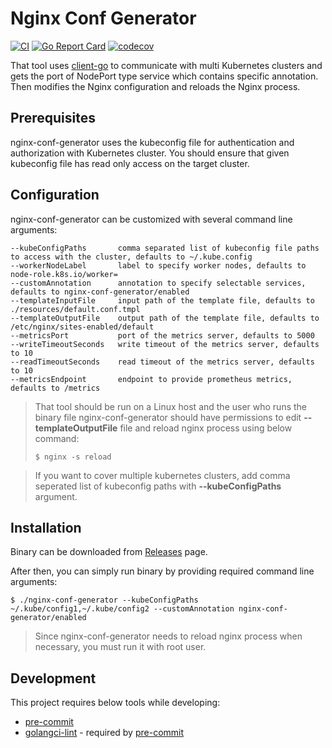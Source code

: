 # Nginx Conf Generator
[![CI](https://github.com/bilalcaliskan/nginx-conf-generator/workflows/CI/badge.svg?event=push)](https://github.com/bilalcaliskan/nginx-conf-generator/actions?query=workflow%3ACI)
[![Go Report Card](https://goreportcard.com/badge/github.com/bilalcaliskan/nginx-conf-generator)](https://goreportcard.com/report/github.com/bilalcaliskan/nginx-conf-generator)
[![codecov](https://codecov.io/gh/bilalcaliskan/nginx-conf-generator/branch/master/graph/badge.svg)](https://codecov.io/gh/bilalcaliskan/nginx-conf-generator)

That tool uses [client-go](https://github.com/kubernetes/client-go) to communicate with multi Kubernetes clusters and
gets the port of NodePort type service which contains specific annotation. Then modifies
the Nginx configuration and reloads the Nginx process.


## Prerequisites
nginx-conf-generator uses the kubeconfig file for authentication and authorization with Kubernetes cluster.
You should ensure that given kubeconfig file has read only access on the target cluster.

## Configuration
nginx-conf-generator can be customized with several command line arguments:
```
--kubeConfigPaths       comma separated list of kubeconfig file paths to access with the cluster, defaults to ~/.kube.config
--workerNodeLabel       label to specify worker nodes, defaults to node-role.k8s.io/worker=
--customAnnotation      annotation to specify selectable services, defaults to nginx-conf-generator/enabled
--templateInputFile     input path of the template file, defaults to ./resources/default.conf.tmpl
--templateOutputFile    output path of the template file, defaults to /etc/nginx/sites-enabled/default
--metricsPort           port of the metrics server, defaults to 5000
--writeTimeoutSeconds   write timeout of the metrics server, defaults to 10
--readTimeoutSeconds    read timeout of the metrics server, defaults to 10
--metricsEndpoint       endpoint to provide prometheus metrics, defaults to /metrics
```

> That tool should be run on a Linux host and the user who runs the binary file nginx-conf-generator
should have permissions to edit **--templateOutputFile** file and reload nginx process using below command:
> ```shell
> $ nginx -s reload
> ```

> If you want to cover multiple kubernetes clusters, add comma seperated list of kubeconfig paths with **--kubeConfigPaths** argument.

## Installation
Binary can be downloaded from [Releases](https://github.com/bilalcaliskan/nginx-conf-generator/releases) page.

After then, you can simply run binary by providing required command line arguments:
```shell
$ ./nginx-conf-generator --kubeConfigPaths ~/.kube/config1,~/.kube/config2 --customAnnotation nginx-conf-generator/enabled
```

> Since nginx-conf-generator needs to reload nginx process when necessary, you must run it with root user.

## Development
This project requires below tools while developing:
- [pre-commit](https://pre-commit.com/)
- [golangci-lint](https://golangci-lint.run/usage/install/) - required by [pre-commit](https://pre-commit.com/)
